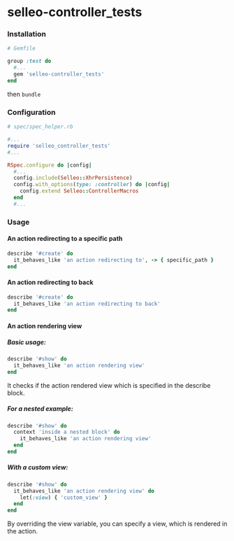 # selleo-controller_tests

### Installation

```ruby
# Gemfile

group :test do
  #...
  gem 'selleo-controller_tests'
end
```

then `bundle`

### Configuration

```ruby
# spec/spec_helper.rb

#...
require 'selleo_controller_tests'
#...

RSpec.configure do |config|
  #...
  config.include(Selleo::XhrPersistence)
  config.with_options(type: :controller) do |config|
    config.extend Selleo::ControllerMacros
  end
  #...
```

### Usage

#### An action redirecting to a specific path

```ruby
describe '#create' do
  it_behaves_like 'an action redirecting to', -> { specific_path }
end
```

#### An action redirecting to back

```ruby
describe '#create' do
  it_behaves_like 'an action redirecting to back'
end
```

#### An action rendering view

##### Basic usage:

```ruby
describe '#show' do
  it_behaves_like 'an action rendering view'
end
```

It checks if the action rendered view which is specified in the describe block.

##### For a nested example:

```ruby
describe '#show' do
  context 'inside a nested block' do
    it_behaves_like 'an action rendering view'
  end
end
```

##### With a custom view:

```ruby
describe '#show' do
  it_behaves_like 'an action rendering view' do
    let(:view) { 'custom_view' }
  end
end
```

By overriding the view variable, you can specify a view, which is rendered in the action.

